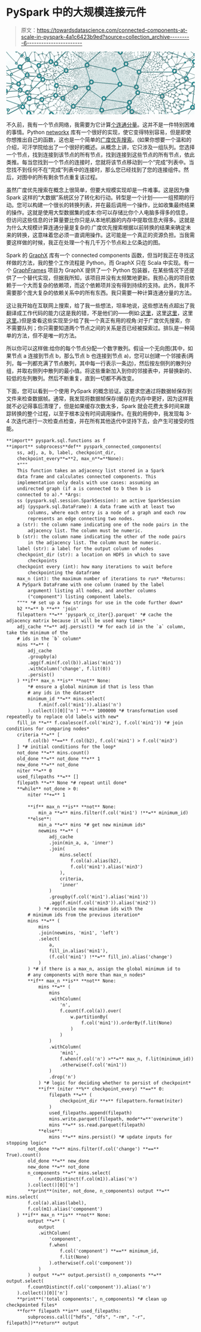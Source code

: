 # PySpark 中的大规模连接元件

> 原文：<https://towardsdatascience.com/connected-components-at-scale-in-pyspark-4a1c6423b9ed?source=collection_archive---------6----------------------->

![](img/42fd62988caabf433cee26cc0c3e0181.png)

不久前，我有一个节点网络，我需要为它计算[个连通分量](https://en.wikipedia.org/wiki/Connected_component_(graph_theory))。这并不是一件特别困难的事情。Python [networkx](https://networkx.github.io/) 库有一个很好的实现，使它变得特别容易，但是即使你想推出自己的函数，这也是一个简单的[广度优先搜索](https://en.wikipedia.org/wiki/Breadth-first_search)。(如果你想要一个温和的介绍，可汗学院给出了一个很好的概述。从概念上讲，它只涉及一组队列。您选择一个节点，找到连接到该节点的所有节点，找到连接到这些节点的所有节点，依此类推。每当您找到一个节点的连接时，您就将该节点移动到一个“完成”列表中。当您找不到任何不在“完成”列表中的连接时，那么您已经找到了您的连接组件。然后，对图中的所有剩余节点重复该过程。

虽然广度优先搜索在概念上很简单，但要大规模实现却是一件难事。这是因为像 Spark 这样的“大数据”系统区分了转化和行动。转型是一个计划——一组预期的行动。您可以构建一个很长的转换列表，并在最后调用一个操作，比如收集最终结果的操作。这就是使用大型数据集的成本:你可以存储比你个人电脑多得多的信息，但访问这些信息的计算量要比你只是从本地机器的内存中提取信息大得多。这就是为什么大规模计算连通分量是复杂的:广度优先搜索根据以前转换的结果来确定未来的转换，这意味着您必须一直调用操作。这可能是一个真正的资源负担。当我需要这样做的时候，我正在处理一个有几千万个节点和上亿条边的图。

Spark 的 [GraphX](https://spark.apache.org/graphx/) 库有一个 connected components 函数，但当时我正在寻找这样做的方法，我的整个工作流程是 Python，而 GraphX 只在 Scala 中实现。有一个 [GraphFrames](https://github.com/graphframes/graphframes) 项目为 GraphX 提供了一个 Python 包装器，在某些情况下还提供了一个替代实现，但据我所知，该项目并没有太频繁地更新。我担心我的项目依赖于一个大而复杂的依赖项，而这个依赖项并没有得到持续的支持。此外，我并不需要那个庞大复杂的依赖关系中的所有东西。我只需要一种计算连通分量的方法。

这让我开始在互联网上搜索，给了我一些想法，坦率地说，这些想法有点超出了我翻译成工作代码的能力(这是我的错，不是他们的——例如:[这里](https://www.linkedin.com/pulse/connected-component-using-map-reduce-apache-spark-shirish-kumar/)，这里[这里](https://github.com/kwartile/connected-component)，这里[这里](https://dl.acm.org/citation.cfm?doid=2670979.2670997)。)但是查看这些实现至少给了我一个真正有用的视角:对于广度优先搜索，你不需要队列；你只需要知道两个节点之间的关系是否已经被探索过。排队是一种简单的方法，但不是唯一的方法。

所以你可以这样做:给你的每个节点分配一个数字散列。假设一个无向图(其中，如果节点 a 连接到节点 b，那么节点 b 也连接到节点 a)，您可以创建一个邻接表(两列，每一列都充满了节点散列，其中每一行表示一条边)，然后按左侧列的散列分组，并取右侧列中散列的最小值。将这些重新加入到你的邻接表中，并替换新的、较低的左列散列。然后不断重复，直到一切都不再改变。

下面，您可以看到一个使用 PySpark 的概念验证。这要求您通过将数据帧保存到文件来检查数据帧。通常，我发现将数据帧保存(缓存)在内存中更好，因为这样我就不必记得事后清理了，但是如果缓存次数太多，Spark 就会花费太多时间来跟踪转换的整个过程，以至于根本没有时间调用操作。在我的用例中，我发现每 3-4 次迭代进行一次检查点检查，并在所有其他迭代中坚持下去，会产生可接受的性能。

```
**import** pyspark.sql.functions as f
**import** subprocess**def** pyspark_connected_components(
    ss, adj, a, b, label, checkpoint_dir, 
    checkpoint_every**=**2, max_n**=**None):
    *"""
    This function takes an adjacency list stored in a Spark 
    data frame and calculates connected components. This 
    implementation only deals with use cases: assuming an 
    undirected graph (if a is connected to b then b is
    connected to a).* *Args:
    ss (pyspark.sql.session.SparkSession): an active SparkSession
    adj (pyspark.sql.DataFrame): A data frame with at least two
        columns, where each entry is a node of a graph and each row
        represents an edge connecting two nodes.
    a (str): the column name indicating one of the node pairs in the
        adjacency list. The column must be numeric.
    b (str): the column name indicating the other of the node pairs
        in the adjacency list. The column must be numeric.
    label (str): a label for the output column of nodes
    checkpoint_dir (str): a location on HDFS in which to save 
        checkpoints
    checkpoint every (int): how many iterations to wait before
        checkpointing the dataframe
    max_n (int): the maximum number of iterations to run* *Returns:
    A PySpark DataFrame with one column (named by the label 
        argument) listing all nodes, and another columns 
        ("component") listing component labels.
    """* *# set up a few strings for use in the code further down*
    b2 **=** b **+** 'join'
    filepattern **=** 'pyspark_cc_iter{}.parquet' *# cache the adjacency matrix because it will be used many times*
    adj_cache **=** adj.persist() *# for each id in the `a` column, take the minimum of the 
    # ids in the `b` column*
    mins **=** (
        adj_cache
        .groupby(a)
        .agg(f.min(f.col(b)).alias('min1'))
        .withColumn('change', f.lit(0))
        .persist()
    ) **if** max_n **is** **not** None:
        *# ensure a global minimum id that is less than 
        # any ids in the dataset*
        minimum_id **=** mins.select(
            f.min(f.col('min1')).alias('n')
        ).collect()[0]['n'] **-** 1000000 *# transformation used repeatedly to replace old labels with new*
    fill_in **=** f.coalesce(f.col('min2'), f.col('min1')) *# join conditions for comparing nodes*
    criteria **=** [
        f.col(b) **==** f.col(b2), f.col('min1') > f.col('min3')
    ] *# initial conditions for the loop*
    not_done **=** mins.count()
    old_done **=** not_done **+** 1
    new_done **=** not_done
    niter **=** 0
    used_filepaths **=** []
    filepath **=** None *# repeat until done*
    **while** not_done > 0:
        niter **+=** 1

        **if** max_n **is** **not** None:
            min_a **=** mins.filter(f.col('min1') !**=** minimum_id)
        **else**:
            min_a **=** mins *# get new minimum ids*
            newmins **=** (
                adj_cache
                .join(min_a, a, 'inner')
                .join(
                    mins.select(
                        f.col(a).alias(b2), 
                        f.col('min1').alias('min3')
                    ), 
                    criteria, 
                    'inner'
                )
                .groupby(f.col('min1').alias('min1'))
                .agg(f.min(f.col('min3')).alias('min2'))
            ) *# reconcile new minimum ids with the 
        # minimum ids from the previous iteration*
        mins **=** (
            mins
            .join(newmins, 'min1', 'left')
            .select(
                a,
                fill_in.alias('min1'),
                (f.col('min1') !**=** fill_in).alias('change')
            )
        ) *# if there is a max_n, assign the global minimum id to 
        # any components with more than max_n nodes*
        **if** max_n **is** **not** None:
            mins **=** (
                mins
                .withColumn(
                    'n',
                    f.count(f.col(a)).over(
                        w.partitionBy(
                            f.col('min1')).orderBy(f.lit(None)
                        )
                    )
                )
                .withColumn(
                    'min1', 
                    f.when(f.col('n') >**=** max_n, f.lit(minimum_id))
                    .otherwise(f.col('min1'))
                )
                .drop('n')
            ) *# logic for deciding whether to persist of checkpoint*
            **if** (niter **%** checkpoint_every) **==** 0:
                filepath **=** (
                    checkpoint_dir **+** filepattern.format(niter)
                )
                used_filepaths.append(filepath)
                mins.write.parquet(filepath, mode**=**'overwrite')
                mins **=** ss.read.parquet(filepath)
            **else**:
                mins **=** mins.persist() *# update inputs for stopping logic*
        not_done **=** mins.filter(f.col('change') **==** True).count()
        old_done **=** new_done
        new_done **=** not_done
        n_components **=** mins.select(
            f.countDistinct(f.col(m1)).alias('n')
        ).collect()[0]['n']
        **print**(niter, not_done, n_components) output **=** mins.select(
        f.col(a).alias(label), 
        f.col(m1).alias('component')
    ) **if** max_n **is** **not** None:
        output **=** (
            output
            .withColumn(
                'component',
                f.when(
                    f.col('component') **==** minimum_id, 
                    f.lit(None)
                ).otherwise(f.col('component'))
            )
        ) output **=** output.persist() n_components **=** output.select(
        f.countDistinct(f.col('component')).alias('n')
    ).collect()[0]['n']
    **print**('total components:', n_components) *# clean up checkpointed files*
    **for** filepath **in** used_filepaths:
        subprocess.call(["hdfs", "dfs", "-rm", "-r", filepath])**return** output
```